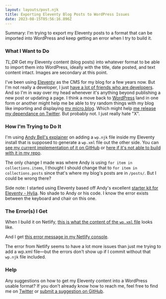 ```yaml
---
layout: layouts/post.njk
title: Exporting Eleventy Blog Posts to WordPress Issues
date: 2023-08-15T05:56:16.896Z
---
```


Summary: I'm trying to export my Eleventy posts to a format that can be imported into WordPress and keep getting an error when I try to build it.

### What I Want to Do

*TL;DR* Get my Eleventy content (blog posts) into whatever format to be able to import them into WordPress, ideally with the title, date posted, and text content intact. Images are secondary at this point.

I've been using [Eleventy](https://www.11ty.dev/) as the CMS for my blog for a few years now. But I'm not really a developer, I just [have a lot of friends who are developers](https://www.lemonproductions.ca/portfolio/). And so I'm in way over my head whenever it's anything beyond publishing a new post or updating a page. I think a move back to [WordPress](https://wordpress.org/) land in one form or another might help me be able to try random things with my blog like importing and displaying [my micro.blog](https://microblog.chrisenns.com/). Which might help [me release my dependance on Twitter](https://twitter.com/iChris/status/1686431681367117824?s=20). But probably not. I just really hate "X".

### How I'm Trying to Do It

I'm using [Andy Bell's explainer](https://andy-bell.co.uk/importing-eleventy-content-into-wordpress/) on adding a `wp.njk` file inside my Eleventy install that is supposed to generate a `wp.xml` file out the other side. You can [see my current implementation of it on GitHub](https://github.com/iChris/chrisennsdotcom/blob/master/src/wp.njk) or [here if it's not able to build with it in my repo](https://gist.github.com/iChris/5fbadb85cec73285eb80cada39f900e7).

The only change I made was where Andy is using `for item in collections.items`, I thought I should change that to `for item in collections.posts` since that's where my blog's posts are in `/posts/`. But I could be wrong there?

Side note: I started using Eleventy based off Andy's excellent [starter kit for Eleventy - Hylia](https://hylia.website/). No shade to Andy or his code. I know the error exists between the keyboard and chair on this one.

### The Error(s) I Get

When I build it on Netlify, [this is what the content of the `wp.xml` file](https://gist.github.com/iChris/86974bf7622af0ea0f5bc6a50d8d7fb8) looks like.

And I get [this error message in my Netlify console](https://gist.github.com/iChris/eec8862c2dec39c4e76f5c3a83ff1c8e).


The error from Netlify seems to have a lot more issues than just me trying to add a wp.xml file—but the errors don't show up if I commit without that `wp.njk` file included.

### Help

Any suggestions on how to get my Eleventy content into a WordPress usable format? If you don't already know how to reach me, feel free to find me on [Twitter](https://twitter.com/ichris) or [submit a suggestion on GitHub](https://github.com/iChris/chrisennsdotcom/).
